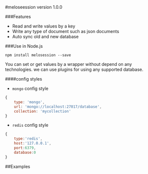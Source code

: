#meloseession version 1.0.0

###Features
* Read and write values by a key
* Write any type of document such as json documents
* Auto sync old and new database
 
###Use in Node.js
 ```
npm install melosession --save
```
You can set or get values by a wrapper without depend on any technologies. we can use plugins for using any supported database.



####config styles
* `mongo` config style
```javascript
{
    type: 'mongo',
    url: 'mongo://localhost:27017/database',
    collection: 'mycollection'
}
```

* `redis` config style
```javascript
{
    type:'redis',
    host:'127.0.0.1',
    port:6379,
    database:0
}
```
##Examples
